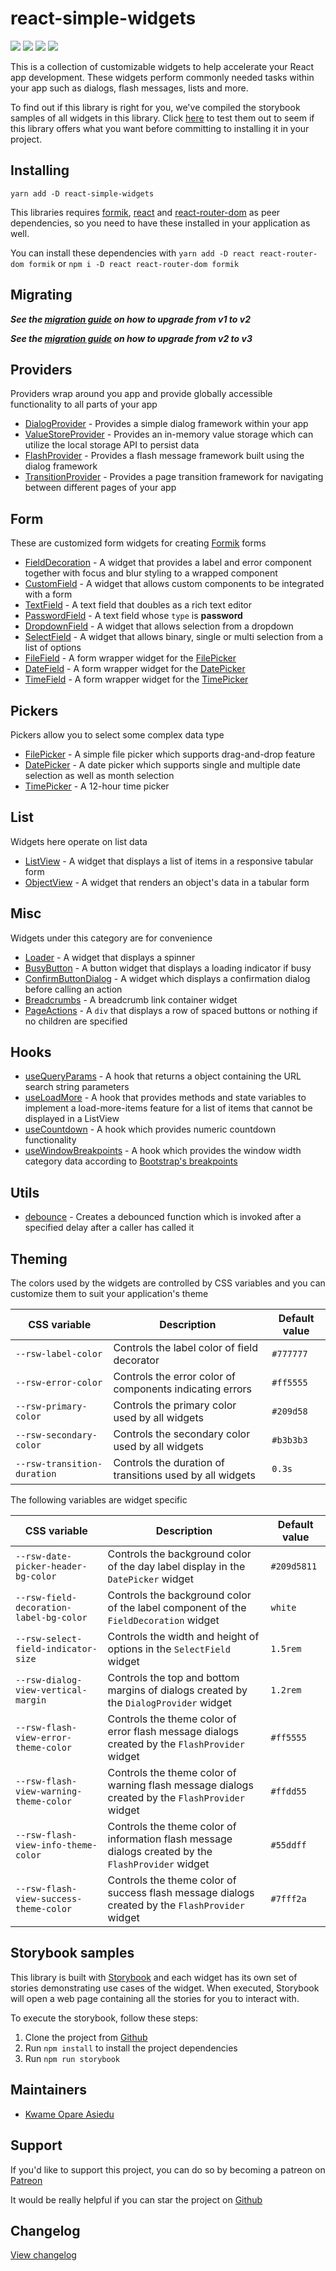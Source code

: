 # react-simple-widgets

![](https://img.shields.io/badge/version-3.0.0-blue)
![](https://img.shields.io/badge/react-v16.13.1+-blue)
![](https://img.shields.io/badge/minified%20size-886.1%20kB-blue)
[![](https://img.shields.io/badge/github-star-lightgrey)](https://github.com/kwameopareasiedu/react-simple-widgets)

This is a collection of customizable widgets to help accelerate your React app development. These widgets perform
commonly needed tasks within your app such as dialogs, flash messages, lists and more.

To find out if this library is right for you, we've compiled the storybook samples of all widgets in this library. Click
[here](https://kwameopareasiedu.github.io/react-simple-widgets/) to test them out to seem if this library offers what
you want before committing to installing it in your project.

## Installing

```
yarn add -D react-simple-widgets
```

This libraries requires [formik](https://jaredpalmer.com/formik/), [react](https://reactjs.org/) and
[react-router-dom](https://reacttraining.com/react-router/web/) as peer dependencies, so you need to have these
installed in your application as well.

You can install these dependencies with `yarn add -D react react-router-dom formik` or
`npm i -D react react-router-dom formik`

## Migrating

**_See the [migration guide](MIGRATION-GUIDE-1-2.md) on how to upgrade from v1 to v2_**

**_See the [migration guide](MIGRATION-GUIDE-2-3.md) on how to upgrade from v2 to v3_**

## Providers

Providers wrap around you app and provide globally accessible functionality to all parts of your app

-   [DialogProvider](src/widgets/dialog-provider/usage.md) - Provides a simple dialog framework within your app
-   [ValueStoreProvider](src/widgets/local-storage-provider/local-storage-provider-usage.md) - Provides an in-memory value storage which can
    utilize the local storage API to persist data
-   [FlashProvider](src/widgets/flash-provider/flash-provider-usage.md) - Provides a flash message framework built using the dialog
    framework
-   [TransitionProvider](src/transition-provider/usage.md) - Provides a page transition framework for
    navigating between different pages of your app

## Form

These are customized form widgets for creating [Formik](https://jaredpalmer.com/formik/) forms

-   [FieldDecoration](src/widgets/field-decoration/field-decoration-usage.md) - A widget that provides a label and error component together
    with focus and blur styling to a wrapped component
-   [CustomField](src/widgets/custom-field/custom-field-usage.md) - A widget that allows custom components to be integrated with a form
-   [TextField](src/widgets/text-field/text-field-usage.md) - A text field that doubles as a rich text editor
-   [PasswordField](src-old/form/password-field/usage.md) - A text field whose `type` is **password**
-   [DropdownField](src/widgets/dropdown-field/dropdown-field-usage.md) - A widget that allows selection from a dropdown
-   [SelectField](src/widgets/select-field/select-field-usage.md) - A widget that allows binary, single or multi selection from a list
    of options
-   [FileField](src-old/form/file-field/usage.md) - A form wrapper widget for the [FilePicker](src/widgets/file-picker/file-picker-usage.md)
-   [DateField](src-old/form/date-field/usage.md) - A form wrapper widget for the [DatePicker](src-old/form/date-picker/usage.md)
-   [TimeField](src-old/form/time-field/usage.md) - A form wrapper widget for the [TimePicker](src-old/form/time-picker/usage.md)

## Pickers

Pickers allow you to select some complex data type

-   [FilePicker](src/widgets/file-picker/file-picker-usage.md) - A simple file picker which supports drag-and-drop feature
-   [DatePicker](src-old/form/date-picker/usage.md) - A date picker which supports single and multiple date selection as
    well as month selection
-   [TimePicker](src-old/form/time-picker/usage.md) - A 12-hour time picker

## List

Widgets here operate on list data

-   [ListView](src/widgets/table-view/table-view-usage.md) - A widget that displays a list of items in a responsive tabular form
-   [ObjectView](src/widgets/object-view/object-view-usage.md) - A widget that renders an object's data in a tabular form

## Misc

Widgets under this category are for convenience

-   [Loader](src/widgets/loader/loader-usage.md) - A widget that displays a spinner
-   [BusyButton](src/widgets/busy-button/busy-button-usage.md) - A button widget that displays a loading indicator if busy
-   [ConfirmButtonDialog](src/widgets/confirm-button/confirm-button-usage.md) - A widget which displays a confirmation dialog before calling
    an action
-   [Breadcrumbs](src/widgets/breadcrumbs/breadcrumbs-usage.md) - A breadcrumb link container widget
-   [PageActions](src/widgets/action-bar/action-bar-usage.md) - A `div` that displays a row of spaced buttons or nothing if no
    children are specified

## Hooks

-   [useQueryParams](src/utils/use-query-params/use-query-params-usage.md) - A hook that returns a object containing the URL search
    string parameters
-   [useLoadMore](src-old/hooks/use-load-more/usage.md) - A hook that provides methods and state variables to implement a
    load-more-items feature for a list of items that cannot be displayed in a ListView
-   [useCountdown](src/utils/use-countdown/use-countdown-usage.md) - A hook which provides numeric countdown functionality
-   [useWindowBreakpoints](src/utils/use-window-breakpoints/use-window-breakpoints-usage.md) - A hook which provides the window width category
    data according to [Bootstrap's breakpoints](https://getbootstrap.com/docs/4.0/layout/grid/)

## Utils

-   [debounce](src/utils/debounce/usage.md) - Creates a debounced function which is invoked after a specified delay after
    a caller has called it

## Theming

The colors used by the widgets are controlled by CSS variables and you can customize them to suit your application's
theme

| CSS variable                  | Description                                              | Default value |
| ----------------------------- | -------------------------------------------------------- | ------------- |
| `--rsw-label-color`           | Controls the label color of field decorator              | `#777777`     |
| `--rsw-error-color`           | Controls the error color of components indicating errors | `#ff5555`     |
| `--rsw-primary-color`   | Controls the primary color used by all widgets           | `#209d58`     |
| `--rsw-secondary-color` | Controls the secondary color used by all widgets         | `#b3b3b3`     |
| `--rsw-transition-duration`   | Controls the duration of transitions used by all widgets | `0.3s`        |

The following variables are widget specific

| CSS variable                            | Description                                                                                         | Default value |
| --------------------------------------- | --------------------------------------------------------------------------------------------------- | ------------- |
| `--rsw-date-picker-header-bg-color`     | Controls the background color of the day label display in the `DatePicker` widget                   | `#209d5811`   |
| `--rsw-field-decoration-label-bg-color` | Controls the background color of the label component of the `FieldDecoration` widget                | `white`       |
| `--rsw-select-field-indicator-size`     | Controls the width and height of options in the `SelectField` widget                                | `1.5rem`      |
| `--rsw-dialog-view-vertical-margin`     | Controls the top and bottom margins of dialogs created by the `DialogProvider` widget               | `1.2rem`      |
| `--rsw-flash-view-error-theme-color`    | Controls the theme color of error flash message dialogs created by the `FlashProvider` widget       | `#ff5555`     |
| `--rsw-flash-view-warning-theme-color`  | Controls the theme color of warning flash message dialogs created by the `FlashProvider` widget     | `#ffdd55`     |
| `--rsw-flash-view-info-theme-color`     | Controls the theme color of information flash message dialogs created by the `FlashProvider` widget | `#55ddff`     |
| `--rsw-flash-view-success-theme-color`  | Controls the theme color of success flash message dialogs created by the `FlashProvider` widget     | `#7fff2a`     |

## Storybook samples

This library is built with [Storybook](https://storybook.js.org/) and each widget has its own set of stories
demonstrating use cases of the widget. When executed, Storybook will open a web page containing all the stories for
you to interact with.

To execute the storybook, follow these steps:

1.  Clone the project from [Github](https://github.com/kwameopareasiedu/react-simple-widgets)
2.  Run `npm install` to install the project dependencies
3.  Run `npm run storybook`

## Maintainers

-   [Kwame Opare Asiedu](https://github.com/kwameopareasiedu/)

## Support

If you'd like to support this project, you can do so by becoming a patreon on
[Patreon](https://www.patreon.com/kwameopareasiedu)

It would be really helpful if you can star the project on
[Github](https://github.com/kwameopareasiedu/react-simple-widgets)

## Changelog

[View changelog](CHANGELOG.md)
